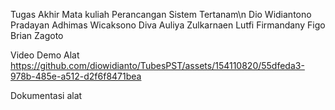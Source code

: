 Tugas Akhir Mata kuliah Perancangan Sistem Tertanam\n
Dio Widiantono 
Pradayan Adhimas Wicaksono 
Diva Auliya Zulkarnaen
Lutfi Firmandany
Figo Brian Zagoto

Video Demo Alat
https://github.com/diowidianto/TubesPST/assets/154110820/55dfeda3-978b-485e-a512-d2f6f8471bea

Dokumentasi alat
